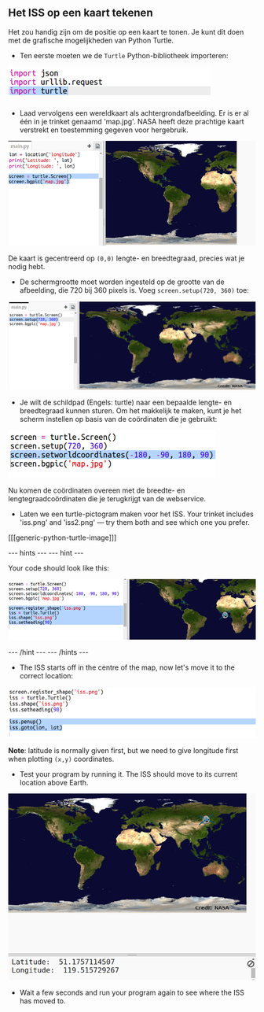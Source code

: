 ## Het ISS op een kaart tekenen

Het zou handig zijn om de positie op een kaart te tonen. Je kunt dit doen met de grafische mogelijkheden van Python Turtle.

+ Ten eerste moeten we de ` Turtle ` Python-bibliotheek importeren:

![screenshot](images/iss-turtle.png)

+ Laad vervolgens een wereldkaart als achtergrondafbeelding. Er is er al één in je trinket genaamd 'map.jpg'. NASA heeft deze prachtige kaart verstrekt en toestemming gegeven voor hergebruik. 

![screenshot](images/iss-map.png)

De kaart is gecentreerd op ` (0,0) ` lengte- en breedtegraad, precies wat je nodig hebt.

+ De schermgrootte moet worden ingesteld op de grootte van de afbeelding, die 720 bij 360 pixels is. Voeg ` screen.setup(720, 360) ` toe:

![screenshot](images/iss-setup.png)

+ Je wilt de schildpad (Engels: turtle) naar een bepaalde lengte- en breedtegraad kunnen sturen. Om het makkelijk te maken, kunt je het scherm instellen op basis van de coördinaten die je gebruikt:

![screenshot](images/iss-world.png)

Nu komen de coördinaten overeen met de breedte- en lengtegraadcoördinaten die je terugkrijgt van de webservice.

+ Laten we een turtle-pictogram maken voor het ISS. Your trinket includes 'iss.png' and 'iss2.png' — try them both and see which one you prefer. 

[[[generic-python-turtle-image]]]

\--- hints \--- \--- hint \---

Your code should look like this:

![screenshot](images/iss-image.png)

\--- /hint \--- \--- /hints \---

+ The ISS starts off in the centre of the map, now let's move it to the correct location:

![screenshot](images/iss-plot.png)

**Note**: latitude is normally given first, but we need to give longitude first when plotting `(x,y)` coordinates.

+ Test your program by running it. The ISS should move to its current location above Earth. 

![screenshot](images/iss-plotted.png)

+ Wait a few seconds and run your program again to see where the ISS has moved to.